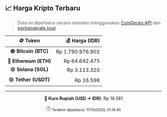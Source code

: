 

<!-- HARGA_KRIPTO -->
## 📈 Harga Kripto Terbaru

> Data ini diperbarui secara otomatis menggunakan [CoinGecko API](https://www.coingecko.com/) dan [exchangerate.host](https://exchangerate.host/)

<div align="center">

| 🪙 Token | 💰 Harga (IDR) |
|:------:|---------------:|
| 🟠 **Bitcoin (BTC)**   | Rp 1.790.976.902 |
| 🔵 **Ethereum (ETH)**  | Rp 64.642.475 |
| 🟣 **Solana (SOL)**    | Rp 3.113.320 |
| 🟢 **Tether (USDT)**   | Rp 16.596 |

---

💱 **Kurs Rupiah (USD → IDR)**: Rp 16.581

🕒 <sub>Terakhir diperbarui: 17/10/2025, 01.19.40</sub>

</div>
<!-- /HARGA_KRIPTO -->